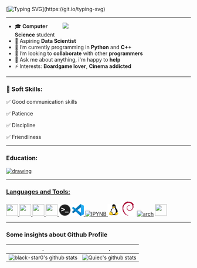 [![Typing SVG](https://readme-typing-svg.herokuapp.com?font=Mouse+Memoirs&size=50&pause=500&color=FFA500&vCenter=true&width=600&height=70&lines=Hi+there+,+i+am+Alessandro;+Welcome+to+My+Profile!;Computer+Science+student;Aspiring+Data+Scientist;Friend.)](https://git.io/typing-svg)

---
 
<img src="https://raw.githubusercontent.com/MicaelliMedeiros/micaellimedeiros/master/image/computer-illustration.png" min-width="380px" max-width="400px" width="350px" align="right">

- 🎓 **Computer Science** student
- 🔭 Aspiring **Data Scientist**                                                      
- 🌱 I’m currently programming in **Python** and **C++**
- 👯 I’m looking to **collaborate** with other **programmers**
- 💬 Ask me about anything, i'm happy to **help**                                                                                   
- ⚡ Interests: **Boardgame lover**, **Cinema addicted**

---
### :necktie: Soft Skills: 
✅ Good communication skills
 
:white_check_mark: Patience
 
:white_check_mark: Discipline
 
:white_check_mark: Friendliness

---
### Education:
<a href="https://www.unitn.it"><img src="https://png2.cleanpng.com/sh/a524f0fea959ead51d55e60bc7d9fe78/L0KzQYm3VsEyN6RtkZH0aYP2gLBuTgVvcadqiuVydImwf7e0lQJmdqV0Rdh7ZXWwhbBwlvVze5p5kZ94Zj3lf8vsjr1jd51BRd9qbnTofH76gBhwd50yh9g2YYDzfLrshL10d5Rued42c3PsdbBqhgMuPZM2fdUDYkDlQLftUMEvO2o9T6s5NUm0RYOBV8Q1OWI3T6QALoDxd1==/kisspng-university-of-trento-free-university-of-bozen-bolz-mandel-school-of-applied-social-sciences-5b1ec8b0b0ff01.398790591528744112725.png" alt="drawing" height="115" width="115"/>  

---
### Languages and Tools:

   <a href="https://www.python.org/" target="_blank"> <img height="32" width="32" src="https://img.icons8.com/color/48/000000/python--v1.png"/> </a>
   <a href="https://git-scm.com/" target="_blank"> <img height="32" width="32" src="https://img.icons8.com/color/48/000000/git.png"/> </a> 
   <a href="https://github.com/" target="_blank"> <img height="32" width="32" src="https://img.icons8.com/fluency/48/000000/github.png"/> </a>
   <a href="https://www.cplusplus.com/" target="_blank"> <img height="32" width="32" src="https://img.icons8.com/color/512/c-plus-plus-logo.png"/> </a>
   <a href="https://help.ubuntu.com/community/UsingTheTerminal" target="_blank"><img height="32" width="32" src="https://raw.githubusercontent.com/github/explore/80688e429a7d4ef2fca1e82350fe8e3517d3494d/topics/terminal/terminal.png" /></a>
   <a href="https://code.visualstudio.com/" target="_blank"> <img height="32" width="32" src="https://raw.githubusercontent.com/github/explore/80688e429a7d4ef2fca1e82350fe8e3517d3494d/topics/visual-studio-code/visual-studio-code.png" /> </a> 
   <a href="https://jupyter.org/" target="_blank"> <img src="https://www.vectorlogo.zone/logos/jupyter/jupyter-icon.svg" alt="IPYNB" width="32" height="32"/> </a> 
   <a href="https://www.linux.org/" target="_blank"><img src="https://raw.githubusercontent.com/devicons/devicon/master/icons/linux/linux-original.svg" alt="linux" width="32" height="32"/></a>
   <a href="https://www.debian.org" targer="blank"><img src="https://raw.githubusercontent.com/devicons/devicon/master/icons/debian/debian-original.svg" width=40/></a>
   <a href="https://archlinux.org/" target="_blank"> <img src="https://img.icons8.com/?size=512&id=wAP66KkT7fgn&format=png" alt="arch" width=40/></a> 
<a href="https://it.wikipedia.org/wiki/Structured_Query_Language" target="_blank"><img src="https://img.icons8.com/external-soft-fill-juicy-fish/256/external-sql-coding-and-development-soft-fill-soft-fill-juicy-fish.png"  width="32" height="32"/> </a> 


---   
   
### Some insights about Github Profile
| .                                                                                                                                       | .                                                                                                                         |
|-----------------------------------------------------------------------------------------------------------------------------------------|---------------------------------------------------------------------------------------------------------------------------|
| ![black-star0's github stats](https://github-readme-stats.vercel.app/api?username=black-star0&show_icons=true&theme=midnight-purple&include_all_commits=true) | ![Quiec's github stats](https://github-readme-stats.vercel.app/api/top-langs/?username=black-star0&theme=midnight-purple&layout=compact) |
 

